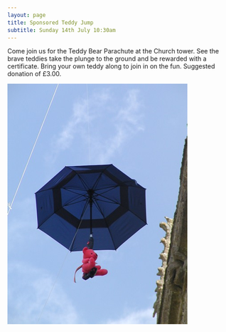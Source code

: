 ```yaml
---
layout: page
title: Sponsored Teddy Jump
subtitle: Sunday 14th July 10:30am
---
```


Come join us for the Teddy Bear Parachute at the Church tower. See the brave teddies take the plunge to the ground and be rewarded with a certificate. Bring your own teddy along to join in on the fun. Suggested donation of £3.00.

![Teddy Jump](/img/teddy.jpg)
